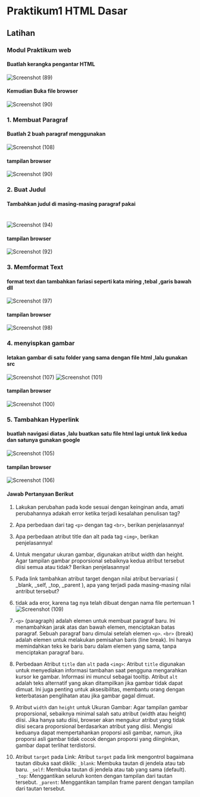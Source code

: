 # Praktikum1 HTML Dasar
## Latihan
### Modul Praktikum web
#### Buatlah kerangka pengantar HTML 
![Screenshot (89)](https://github.com/Thoriq150/pt1_WEB/assets/115950790/f0cb6ed0-2e74-490a-b2f6-bd4623d1720d)
#### Kemudian Buka file browser
![Screenshot (90)](https://github.com/Thoriq150/pt1_WEB/assets/115950790/72187b68-3a9b-45c9-94ea-de741575570f)

### 1. Membuat Paragraf
#### Buatlah 2 buah paragraf menggunakan<p>
![Screenshot (108)](https://github.com/Thoriq150/pt1_WEB/assets/115950790/3a39933e-e683-4300-b44b-c0c95cb804a2)
#### tampilan browser
![Screenshot (90)](https://github.com/Thoriq150/pt1_WEB/assets/115950790/7b24f4be-6067-4b9c-98a5-0395cc6157c3)
### 2. Buat Judul
#### Tambahkan judul di masing-masing paragraf pakai<h1>
![Screenshot (94)](https://github.com/Thoriq150/pt1_WEB/assets/115950790/3b5074b0-cda0-43b3-8059-336f7011d6cd)
#### tampilan browser
![Screenshot (92)](https://github.com/Thoriq150/pt1_WEB/assets/115950790/e9d7f6ac-5111-429a-8fde-a911d17a9712)
### 3. Memformat Text
#### format text dan tambahkan fariasi seperti kata miring ,tebal ,garis bawah dll
![Screenshot (97)](https://github.com/Thoriq150/pt1_WEB/assets/115950790/137f4172-f7b7-4efe-b24b-b6feb5e2b530)
#### tampilan browser
![Screenshot (98)](https://github.com/Thoriq150/pt1_WEB/assets/115950790/466b89cc-fb17-438e-bc30-65730d414426)
### 4. menyispkan gambar
#### letakan gambar di satu folder yang sama dengan file html ,lalu gunakan src
![Screenshot (107)](https://github.com/Thoriq150/pt1_WEB/assets/115950790/b8763bbf-b7df-4beb-8558-d1474ddbca5f)
![Screenshot (101)](https://github.com/Thoriq150/pt1_WEB/assets/115950790/9278f210-ea8b-4d7c-aece-8dd318b27f30)
#### tampilan browser
![Screenshot (100)](https://github.com/Thoriq150/pt1_WEB/assets/115950790/428f2084-7678-4e02-8316-499a8280530e)
### 5. Tambahkan Hyperlink
#### buatlah navigasi diatas ,lalu buatkan satu file html lagi untuk link kedua dan satunya gunakan google
![Screenshot (105)](https://github.com/Thoriq150/pt1_WEB/assets/115950790/f19b000a-5712-44a4-8287-19d706191ed2)
#### tampilan browser
![Screenshot (106)](https://github.com/Thoriq150/pt1_WEB/assets/115950790/2c2c0a23-0170-4749-91dd-aa0eb900dd34)

#### Jawab Pertanyaan Berikut
1. Lakukan perubahan pada kode sesuai dengan keinginan anda, amati perubahannya adakah error ketika terjadi kesalahan penulisan tag?
2. Apa perbedaan dari tag `<p>` dengan tag `<br>`, berikan penjelasannya!
3. Apa perbedaan atribut title dan alt pada tag `<img>`, berikan penjelasannya!
4. Untuk mengatur ukuran gambar, digunakan atribut width dan height. Agar tampilan gambar
proporsional sebaiknya kedua atribut tersebut diisi semua atau tidak? Berikan penjelasannya!
5. Pada link tambahkan atribut target dengan nilai atribut bervariasi ( _blank, _self, _top,
_parent ), apa yang terjadi pada masing-masing nilai antribut tersebut?

1. tidak ada eror, karena tag nya telah dibuat dengan nama file pertemuan 1
![Screenshot (109)](https://github.com/Thoriq150/pt1_WEB/assets/115950790/dd959218-79c1-4267-9d20-7601b57d6574)

2. `<p>` (paragraph) adalah elemen untuk membuat paragraf baru. Ini menambahkan jarak atas dan bawah elemen,
menciptakan batas paragraf. Sebuah paragraf baru dimulai setelah elemen `<p>`.
`<br>` (break) adalah elemen untuk melakukan pemisahan baris (line break). Ini hanya memindahkan teks ke baris 
baru dalam elemen yang sama, tanpa menciptakan paragraf baru.

3. Perbedaan Atribut `title` dan `alt` pada `<img>`:
Atribut `title` digunakan untuk menyediakan informasi tambahan saat pengguna mengarahkan kursor ke gambar. Informasi ini muncul sebagai tooltip.
Atribut `alt` adalah teks alternatif yang akan ditampilkan jika gambar tidak dapat dimuat. Ini juga penting untuk aksesibilitas, membantu
orang dengan keterbatasan penglihatan atau jika gambar gagal dimuat.

4. Atribut `width` dan `height` untuk Ukuran Gambar:
Agar tampilan gambar proporsional, sebaiknya minimal salah satu atribut (width atau height) diisi. Jika hanya satu diisi, browser akan mengukur atribut yang tidak diisi secara proporsional berdasarkan atribut yang diisi. Mengisi keduanya dapat mempertahankan proporsi asli gambar, namun, jika proporsi asli gambar tidak cocok dengan proporsi yang diinginkan, gambar dapat terlihat terdistorsi.

5. Atribut `target` pada Link:
Atribut `target` pada link mengontrol bagaimana tautan dibuka saat diklik:
`_blank`: Membuka tautan di jendela atau tab baru.
`_self`: Membuka tautan di jendela atau tab yang sama (default).
`_top`: Menggantikan seluruh konten dengan tampilan dari tautan tersebut.
`_parent`: Menggantikan tampilan frame parent dengan tampilan dari tautan tersebut.
